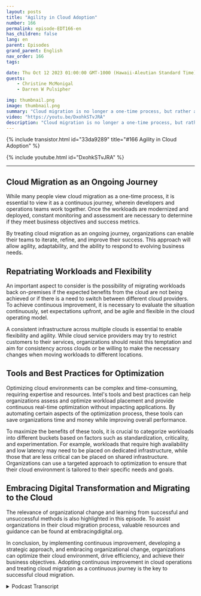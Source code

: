 ```yaml
---
layout: posts
title: "Agility in Cloud Adoption"
number: 166
permalink: episode-EDT166-en
has_children: false
lang: en
parent: Episodes
grand_parent: English
nav_order: 166
tags:

date: Thu Oct 12 2023 01:00:00 GMT-1000 (Hawaii-Aleutian Standard Time)
guests:
    - Christine McMonigal
    - Darren W Pulsipher

img: thumbnail.png
image: thumbnail.png
summary: "Cloud migration is no longer a one-time process, but rather a continuous journey that requires constant evaluation, monitoring, and adjustment to achieve business objectives. In this episode of our podcast, host Darren Pulsipher talks to guest Christine McMonigal about the importance of adopting continuous improvement in cloud operations."
video: "https://youtu.be/DxohkSTvJRA"
description: "Cloud migration is no longer a one-time process, but rather a continuous journey that requires constant evaluation, monitoring, and adjustment to achieve business objectives. In this episode of our podcast, host Darren Pulsipher talks to guest Christine McMonigal about the importance of adopting continuous improvement in cloud operations."
---
```


<div>
{% include transistor.html id="33da9289" title="#166 Agility in Cloud Adoption" %}

{% include youtube.html id="DxohkSTvJRA" %}
</div>

---

## Cloud Migration as an Ongoing Journey

While many people view cloud migration as a one-time process, it is essential to view it as a continuous journey, wherein developers and operations teams work together. Once the workloads are modernized and deployed, constant monitoring and assessment are necessary to determine if they meet business objectives and success metrics.

By treating cloud migration as an ongoing journey, organizations can enable their teams to iterate, refine, and improve their success. This approach will allow agility, adaptability, and the ability to respond to evolving business needs.

## Repatriating Workloads and Flexibility

An important aspect to consider is the possibility of migrating workloads back on-premises if the expected benefits from the cloud are not being achieved or if there is a need to switch between different cloud providers. To achieve continuous improvement, it is necessary to evaluate the situation continuously, set expectations upfront, and be agile and flexible in the cloud operating model.

A consistent infrastructure across multiple clouds is essential to enable flexibility and agility. While cloud service providers may try to restrict customers to their services, organizations should resist this temptation and aim for consistency across clouds or be willing to make the necessary changes when moving workloads to different locations.

## Tools and Best Practices for Optimization

Optimizing cloud environments can be complex and time-consuming, requiring expertise and resources. Intel's tools and best practices can help organizations assess and optimize workload placement and provide continuous real-time optimization without impacting applications. By automating certain aspects of the optimization process, these tools can save organizations time and money while improving overall performance.

To maximize the benefits of these tools, it is crucial to categorize workloads into different buckets based on factors such as standardization, criticality, and experimentation. For example, workloads that require high availability and low latency may need to be placed on dedicated infrastructure, while those that are less critical can be placed on shared infrastructure. Organizations can use a targeted approach to optimization to ensure that their cloud environment is tailored to their specific needs and goals.

## Embracing Digital Transformation and Migrating to the Cloud

The relevance of organizational change and learning from successful and unsuccessful methods is also highlighted in this episode. To assist organizations in their cloud migration process, valuable resources and guidance can be found at embracingdigital.org.

In conclusion, by implementing continuous improvement, developing a strategic approach, and embracing organizational change, organizations can optimize their cloud environment, drive efficiency, and achieve their business objectives. Adopting continuous improvement in cloud operations and treating cloud migration as a continuous journey is the key to successful cloud migration.



<details>
<summary> Podcast Transcript </summary>

<p></p>

</details>
